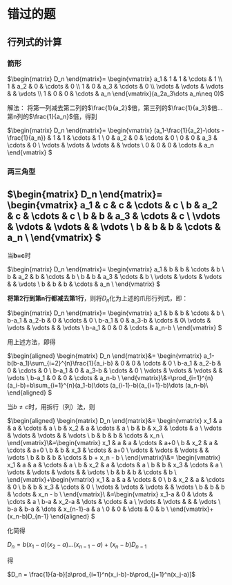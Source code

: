 # 错过的题
## 行列式的计算
### 箭形
$\begin{matrix}
    D_n
\end{matrix}=
 \begin{vmatrix}
    a_1 & 1 & 1 & \cdots & 1 \\
    1 & a_2 & 0 & \cdots & 0 \\
    1 & 0 & a_3 & \cdots & 0 \\
    \vdots & \vdots & \vdots &  & \vdots \\
    1 & 0 & 0 & \cdots & a_n
\end{vmatrix}(a_2a_3\dots a_n\neq 0)$

解法：
将第一列减去第二列的$\frac{1}{a_2}$倍，第三列的$\frac{1}{a_3}$倍$\dots$第n列的$\frac{1}{a_n}$倍，得到

$\begin{matrix}
    D_n
\end{matrix}=
\begin{vmatrix}
    (a_1-\frac{1}{a_2}-\dots -\frac{1}{a_n}) & 1 & 1 & \cdots & 1 \\
    0 & a_2 & 0 & \cdots & 0 \\
    0 & 0 & a_3 & \cdots & 0 \\
    \vdots & \vdots & \vdots & & \vdots \\
    0 & 0 & 0 & \cdots & a_n
\end{vmatrix}
$
### 两三角型
$\begin{matrix}
    D_n
\end{matrix}=
\begin{vmatrix}
    a_1 & c & c & \cdots & c \\
    b & a_2 & c & \cdots & c \\
    b & b & a_3 & \cdots & c \\
    \vdots & \vdots & \vdots & & \vdots \\
    b & b & b & \cdots & a_n \\
\end{vmatrix}
$
---
当**b=c**时

$\begin{matrix}
    D_n
\end{matrix}=
\begin{vmatrix}
    a_1 & b & b & \cdots & b \\
    b & a_2 & b & \cdots & b \\
    b & b & a_3 & \cdots & b \\
    \vdots & \vdots & \vdots & & \vdots \\
    b & b & b & \cdots & a_n \\
\end{vmatrix}
$

**将第2行到第n行都减去第1行**，则将$D_n$化为上述的爪形行列式，即：

$\begin{matrix}
    D_n
\end{matrix}=
\begin{vmatrix}
    a_1 & b & b & \cdots & b \\
    b-a_1 & a_2-b & 0 & \cdots & 0 \\
    b-a_1 & 0 & a_3-b & \cdots & 0\\
    \vdots & \vdots & \vdots & & \vdots \\
    b-a_1 & 0 & 0 & \cdots & a_n-b \\
\end{vmatrix}
$

用上述方法，即得

$\begin{aligned}
\begin{matrix}
    D_n
\end{matrix}&=
\begin{vmatrix}
    a_1-b(b-a_1)\sum_{i=2}^{n}\frac{1}{a_i-b} & 0 & 0 & \cdots & 0 \\
    b-a_1 & a_2-b & 0 & \cdots & 0 \\
    b-a_1 & 0 & a_3-b & \cdots & 0 \\
    \vdots & \vdots & \vdots & & \vdots \\
    b-a_1 & 0 & 0 & \cdots & a_n-b \\
\end{vmatrix}\\&=\prod_{i=1}^{n}(a_i-b)+b\sum_{i=1}^{n}(a_1-b)\dots (a_{i-1}-b)(a_{i+1}-b)\dots (a_n-b)\\
\end{aligned}
$

当$b\neq c$时，用拆行（列）法，则

$\begin{aligned}
\begin{matrix}
    D_n
\end{matrix}&=
\begin{vmatrix}
    x_1 & a & a & \cdots & a \\
    b & x_2 & a & \cdots & a \\
    b & b & x_3 & \cdots & a \\
    \vdots & \vdots & \vdots & & \vdots \\
    b & b & b & \cdots & x_n \\
\end{vmatrix}\\&=\begin{vmatrix}
    x_1 & a & a & \cdots & a+0 \\
    b & x_2 & a & \cdots & a+0 \\
    b & b & x_3 & \cdots & a+0 \\
    \vdots & \vdots & \vdots & & \vdots \\
    b & b & b & \cdots & b + x_n - b \\
\end{vmatrix}\\&=
\begin{vmatrix}
    x_1 & a & a & \cdots & a \\
    b & x_2 & a & \cdots & a \\
    b & b & x_3 & \cdots & a \\
    \vdots & \vdots & \vdots & & \vdots \\
    b & b & b & \cdots & b \\
\end{vmatrix}+\begin{vmatrix}
    x_1 & a & a & \cdots & 0 \\
    b & x_2 & a & \cdots & 0 \\
    b & b & x_3 & \cdots & 0 \\
    \vdots & \vdots & \vdots & & \vdots \\
    b & b & b & \cdots & x_n - b \\
\end{vmatrix}\\
&=\begin{vmatrix}
    x_1-a & 0 & \dots & \cdots & a \\
    b-a & x_2-a & \dots & \cdots & a \\
    \vdots & \vdots &  & & \vdots \\
    b-a & b-a & \dots & x_{n-1}-a & a \\
    0 & 0 & \dots & 0 & b \\
\end{vmatrix}+(x_n-b)D_{n-1}
\end{aligned}
$

化简得

$D_n = b(x_1-a)(x_2-a)\dots (x_{n-1}-a)+(x_n-b)D_{n-1}$

得

$D_n = \frac{1}{a-b}[a\prod_{i=1}^n(x_i-b)-b\prod_{j=1}^n(x_j-a)]$
